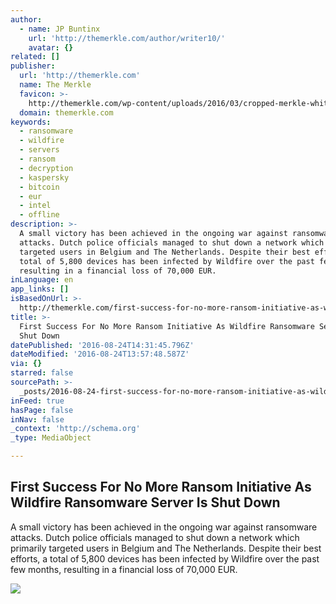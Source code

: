 ```yaml
---
author:
  - name: JP Buntinx
    url: 'http://themerkle.com/author/writer10/'
    avatar: {}
related: []
publisher:
  url: 'http://themerkle.com'
  name: The Merkle
  favicon: >-
    http://themerkle.com/wp-content/uploads/2016/03/cropped-merkle-white-1-192x192.png
  domain: themerkle.com
keywords:
  - ransomware
  - wildfire
  - servers
  - ransom
  - decryption
  - kaspersky
  - bitcoin
  - eur
  - intel
  - offline
description: >-
  A small victory has been achieved in the ongoing war against ransomware
  attacks. Dutch police officials managed to shut down a network which primarily
  targeted users in Belgium and The Netherlands. Despite their best efforts, a
  total of 5,800 devices has been infected by Wildfire over the past few months,
  resulting in a financial loss of 70,000 EUR.
inLanguage: en
app_links: []
isBasedOnUrl: >-
  http://themerkle.com/first-success-for-no-more-ransom-initiative-as-wildfire-ransomware-server-is-shut-down/
title: >-
  First Success For No More Ransom Initiative As Wildfire Ransomware Server Is
  Shut Down
datePublished: '2016-08-24T14:31:45.796Z'
dateModified: '2016-08-24T13:57:48.587Z'
via: {}
starred: false
sourcePath: >-
  _posts/2016-08-24-first-success-for-no-more-ransom-initiative-as-wildfire-rans.md
inFeed: true
hasPage: false
inNav: false
_context: 'http://schema.org'
_type: MediaObject

---
```

<article style=""><h1>First Success For No More Ransom Initiative As Wildfire Ransomware Server Is Shut Down</h1><p>A small victory has been achieved in the ongoing war against ransomware attacks. Dutch police officials managed to shut down a network which primarily targeted users in Belgium and The Netherlands. Despite their best efforts, a total of 5,800 devices has been infected by Wildfire over the past few months, resulting in a financial loss of 70,000 EUR.</p><img src="http://themerkle.com/wp-content/uploads/2016/08/shutterstock_433275991.jpg" /></article>